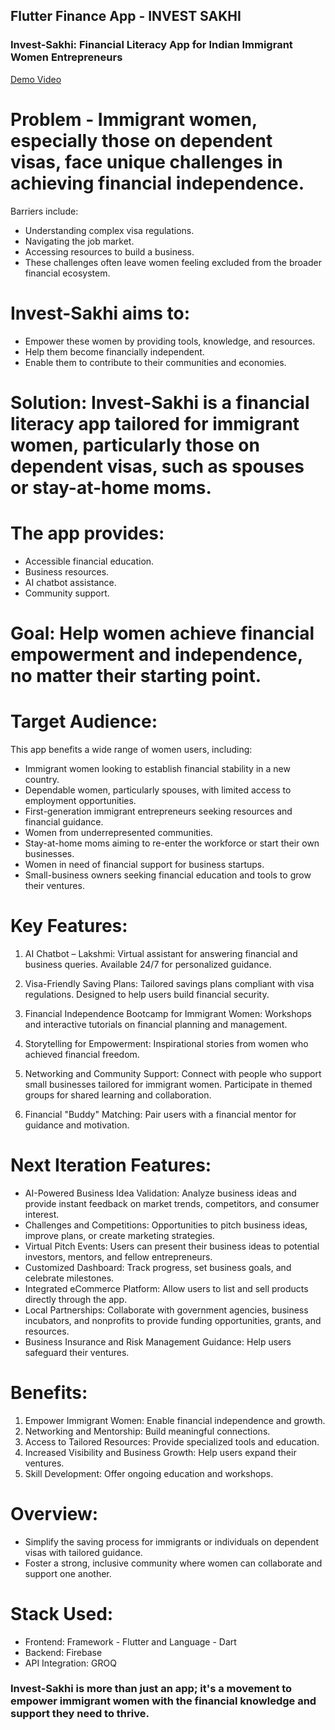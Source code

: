 ## Flutter Finance App - INVEST SAKHI
### Invest-Sakhi: Financial Literacy App for Indian Immigrant Women Entrepreneurs
[Demo Video](https://youtu.be/1Q91ZUTPhhg)


# Problem - Immigrant women, especially those on dependent visas, face unique challenges in achieving financial independence.

Barriers include:
- Understanding complex visa regulations.
- Navigating the job market.
- Accessing resources to build a business.
- These challenges often leave women feeling excluded from the broader financial ecosystem.

# Invest-Sakhi aims to:
- Empower these women by providing tools, knowledge, and resources.
- Help them become financially independent.
- Enable them to contribute to their communities and economies.

# Solution: Invest-Sakhi is a financial literacy app tailored for immigrant women, particularly those on dependent visas, such as spouses or stay-at-home moms.

# The app provides:
- Accessible financial education.
- Business resources.
- AI chatbot assistance.
- Community support.

# Goal: Help women achieve financial empowerment and independence, no matter their starting point.

# Target Audience:
This app benefits a wide range of women users, including:
- Immigrant women looking to establish financial stability in a new country.
- Dependable women, particularly spouses, with limited access to employment opportunities.
- First-generation immigrant entrepreneurs seeking resources and financial guidance.
- Women from underrepresented communities.
- Stay-at-home moms aiming to re-enter the workforce or start their own businesses.
- Women in need of financial support for business startups.
- Small-business owners seeking financial education and tools to grow their ventures.

# Key Features:

1) AI Chatbot – Lakshmi: Virtual assistant for answering financial and business queries. Available 24/7 for personalized guidance.

2) Visa-Friendly Saving Plans: Tailored savings plans compliant with visa regulations. Designed to help users build financial security.

3) Financial Independence Bootcamp for Immigrant Women: Workshops and interactive tutorials on financial planning and management.

4) Storytelling for Empowerment: Inspirational stories from women who achieved financial freedom.

5) Networking and Community Support: Connect with people who support small businesses tailored for immigrant women. Participate in themed groups for shared learning and collaboration.

6) Financial "Buddy" Matching: Pair users with a financial mentor for guidance and motivation.

# Next Iteration Features:
- AI-Powered Business Idea Validation: Analyze business ideas and provide instant feedback on market trends, competitors, and consumer interest.
- Challenges and Competitions: Opportunities to pitch business ideas, improve plans, or create marketing strategies.
- Virtual Pitch Events: Users can present their business ideas to potential investors, mentors, and fellow entrepreneurs.
- Customized Dashboard: Track progress, set business goals, and celebrate milestones.
- Integrated eCommerce Platform: Allow users to list and sell products directly through the app.
- Local Partnerships: Collaborate with government agencies, business incubators, and nonprofits to provide funding opportunities, grants, and resources.
- Business Insurance and Risk Management Guidance: Help users safeguard their ventures.

# Benefits:

1) Empower Immigrant Women: Enable financial independence and growth.
2) Networking and Mentorship: Build meaningful connections.
3) Access to Tailored Resources: Provide specialized tools and education.
4) Increased Visibility and Business Growth: Help users expand their ventures.
5) Skill Development: Offer ongoing education and workshops.

# Overview:
- Simplify the saving process for immigrants or individuals on dependent visas with tailored guidance.
- Foster a strong, inclusive community where women can collaborate and support one another.

# Stack Used:
- Frontend: Framework - Flutter and Language - Dart
- Backend: Firebase
- API Integration: GROQ

### Invest-Sakhi is more than just an app; it's a movement to empower immigrant women with the financial knowledge and support they need to thrive.
